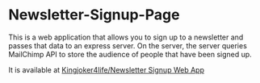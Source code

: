 # Newsletter-Signup-Page
This is a web application that allows you to sign up to a newsletter and passes that data to an express server. On the server, the server queries MailChimp API to store the audience of people that have been signed up. 

It is available at [Kingjoker4life/Newsletter Signup Web App](https://kingjoker4life-newsletter-signup-web-app.glitch.me)
